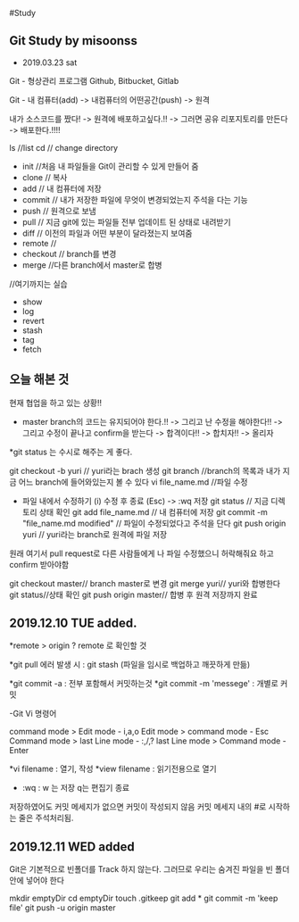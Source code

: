 #Study

## Git Study by misoonss

* 2019.03.23 sat

Git - 형상관리 프로그램
	Github, Bitbucket, Gitlab

Git - 내 컴퓨터(add) -> 내컴퓨터의 어떤공간(push) -> 원격


내가 소스코드를 짰다! -> 원격에 배포하고싶다.!! -> 그러면 공유 리포지토리를 만든다 -> 배포한다.!!!!

ls //list 
cd // change directory

* init //처음 내 파일들을 Git이 관리할 수 있게 만들어 줌
* clone // 복사
* add // 내 컴퓨터에 저장
* commit // 내가 저장한 파일에 무엇이 변경되었는지 주석을 다는 기능
* push // 원격으로 보냄
* pull // 지금 git에 있는 파일들 전부 업데이트 된 상태로 내려받기
* diff // 이전의 파일과 어떤 부분이 달라졌는지 보여줌
* remote //
* checkout // branch를 변경
* merge //다른 branch에서 master로 합병

//여기까지는 실습

* show
* log
* revert
* stash
* tag
* fetch


## 오늘 해본 것

현재 협업을 하고 있는 상황!!
 - master branch의 코드는 유지되어야 한다.!! -> 그리고 난 수정을 해야한다!! -> 그리고 수정이 끝나고 confirm을 받는다 -> 합격이다!! -> 합치자!! -> 올리자


*git status 는 수시로 해주는 게 좋다.

 git checkout -b yuri // yuri라는 brach 생성
 git branch //branch의 목록과 내가 지금 어느 branch에 들어와있는지 볼 수 있다
 vi file_name.md //파일 수정
  - 파일 내에서 수정하기 (i) 수정 후 종료 (Esc) -> :wq 저장
  git status // 지금 디렉토리 상태 확인
  git add file_name.md // 내 컴퓨터에 저장
  git commit -m "file_name.md modified" // 파일이 수정되었다고 주석을 단다
  git push origin yuri // yuri라는 branch로 원격에 파일 저장
  
  원래 여기서 pull request로 다른 사람들에게 나 파일 수정했으니 허락해줘요 하고 confirm 받아야함

  git checkout master// branch master로 변경
  git merge yuri// yuri와 합병한다
  git status//상태 확인
  git push origin master// 합병 후 원격 저장까지 완료


## 2019.12.10 TUE added.

*remote > origin ?
remote 로 확인할 것

*git pull 에러 발생 시 : git stash (파일을 임시로 백업하고 깨끗하게 만듦)

*git commit -a : 전부 포함해서 커밋하는것
*git commit -m 'messege' : 개별로 커밋

-Git Vi 명령어

command mode > Edit mode - i,a,o
Edit mode > command mode - Esc
Command mode > last Line mode - :,/,?
last Line mode > Command mode - Enter

*vi filename : 열기, 작성
*view filename : 읽기전용으로 열기

- :wq : w 는 저장 q는 편집기 종료 

저장하였어도 커밋 메세지가 없으면 커밋이 작성되지 않음
커밋 메세지 내의 #로 시작하는 줄은 주석처리됨.


## 2019.12.11 WED added

Git은 기본적으로 빈폴더를 Track 하지 않는다.
그러므로 우리는 숨겨진 파일을 빈 폴더 안에 넣어야 한다

mkdir emptyDir
cd emptyDir
touch .gitkeep
git add *
git commit -m 'keep file'
git push -u origin master


